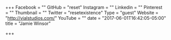 +++
Facebook = ""
GitHub = "reset"
Instagram = ""
Linkedin = ""
Pinterest = ""
Thumbnail = ""
Twitter = "resetexistence"
Type = "guest"
Website = "http://vialstudios.com/"
YouTube = ""
date = "2017-06-01T16:42:05-05:00"
title = "Jamie Winsor"

+++
